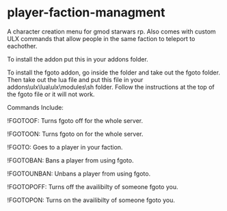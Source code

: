 # player-faction-managment
A character creation menu for gmod starwars rp. Also comes with custom ULX commands that allow people in the same faction to teleport to eachother. 

To install the addon put this in your addons folder. 

To install the fgoto addon, go inside the folder and take out the fgoto folder. Then take out the lua file and put this file in your addons\ulx\lua\ulx\modules\sh folder. Follow the instructions at the top of the fgoto file or it will not work.

Commands Include:

!FGOTOOF: Turns fgoto off for the whole server.

!FGOTOON: Turns fgoto on for the whole server.

!FGOTO: Goes to a player in your faction.

!FGOTOBAN: Bans a player from using fgoto.

!FGOTOUNBAN: Unbans a player from using fgoto.

!FGOTOPOFF: Turns off the availibilty of someone fgoto you.

!FGOTOPON: Turns on the availibilty of someone fgoto you.
